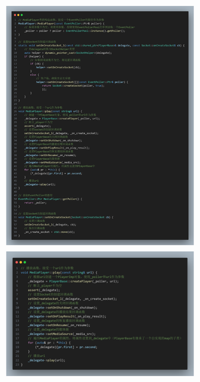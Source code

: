 ![image-20240801184332140](./MediaPlayer.assets/image-20240801184332140.png)





![image-20240801184300702](./MediaPlayer.assets/image-20240801184300702.png)